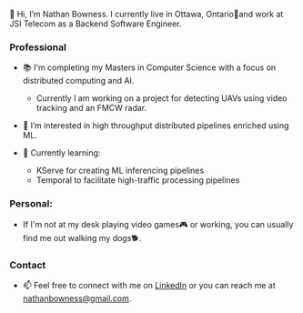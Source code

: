 👋 Hi, I’m Nathan Bowness. I currently live in Ottawa, Ontario🍁and work at JSI Telecom as a Backend Software Engineer. 

### Professional
- 📚 I'm completing my Masters in Computer Science with a focus on distributed computing and AI.
   - Currently I am working on a project for detecting UAVs using video tracking and an FMCW radar.
- 👀 I’m interested in high throughput distributed pipelines enriched using ML.
 
- 🌱 Currently learning:
  - KServe for creating ML inferencing pipelines
  - Temporal to facilitate high-traffic processing pipelines


### Personal: 
- If I'm not at my desk playing video games🎮 or working, you can usually find me out walking my dogs🐕.

### Contact
- 📫 Feel free to connect with me on [LinkedIn](https://www.linkedin.com/in/nathan-bowness/) or you can reach me at nathanbowness@gmail.com.  

<!---
nathanbowness/nathanbowness is a ✨ special ✨ repository because its `README.md` (this file) appears on your GitHub profile.
You can click the Preview link to take a look at your changes.
--->
